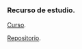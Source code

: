 ### Recurso de estudio.
[Curso]("https://platzi.com/clases/3435-javascript-practico-matematicas/51500-ya-tomaste-el-curso-practico-de-javascript/").

[Repositorio]("https://github.com/sara-34/curso-practico-matematico-javaScript").

